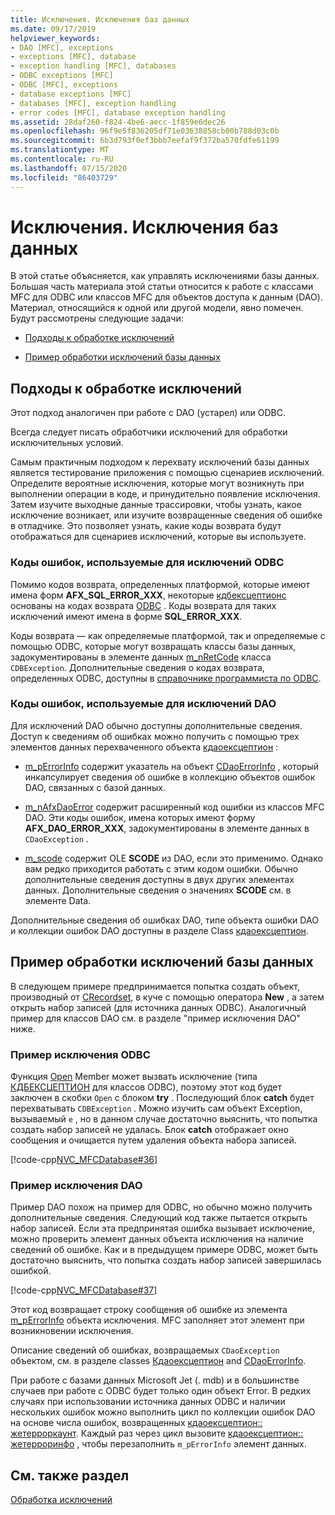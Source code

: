 ```yaml
---
title: Исключения. Исключения баз данных
ms.date: 09/17/2019
helpviewer_keywords:
- DAO [MFC], exceptions
- exceptions [MFC], database
- exception handling [MFC], databases
- ODBC exceptions [MFC]
- ODBC [MFC], exceptions
- database exceptions [MFC]
- databases [MFC], exception handling
- error codes [MFC], database exception handling
ms.assetid: 28daf260-f824-4be6-aecc-1f859e6dec26
ms.openlocfilehash: 96f9e5f836205df71e03638858cb00b788d03c0b
ms.sourcegitcommit: 6b3d793f0ef3bbb7eefaf9f372ba570fdfe61199
ms.translationtype: MT
ms.contentlocale: ru-RU
ms.lasthandoff: 07/15/2020
ms.locfileid: "86403729"
---
```

# <a name="exceptions-database-exceptions"></a>Исключения. Исключения баз данных

В этой статье объясняется, как управлять исключениями базы данных. Большая часть материала этой статьи относится к работе с классами MFC для ODBC или классов MFC для объектов доступа к данным (DAO). Материал, относящийся к одной или другой модели, явно помечен. Будут рассмотрены следующие задачи:

- [Подходы к обработке исключений](#_core_approaches_to_exception_handling)

- [Пример обработки исключений базы данных](#_core_a_database_exception.2d.handling_example)

## <a name="approaches-to-exception-handling"></a><a name="_core_approaches_to_exception_handling"></a>Подходы к обработке исключений

Этот подход аналогичен при работе с DAO (устарел) или ODBC.

Всегда следует писать обработчики исключений для обработки исключительных условий.

Самым практичным подходом к перехвату исключений базы данных является тестирование приложения с помощью сценариев исключений. Определите вероятные исключения, которые могут возникнуть при выполнении операции в коде, и принудительно появление исключения. Затем изучите выходные данные трассировки, чтобы узнать, какое исключение возникает, или изучите возвращенные сведения об ошибке в отладчике. Это позволяет узнать, какие коды возврата будут отображаться для сценариев исключений, которые вы используете.

### <a name="error-codes-used-for-odbc-exceptions"></a>Коды ошибок, используемые для исключений ODBC

Помимо кодов возврата, определенных платформой, которые имеют имена форм **AFX_SQL_ERROR_XXX**, некоторые [кдбексцептионс](reference/cdbexception-class.md) основаны на кодах возврата [ODBC](../data/odbc/odbc-basics.md) . Коды возврата для таких исключений имеют имена в форме **SQL_ERROR_XXX**.

Коды возврата — как определяемые платформой, так и определяемые с помощью ODBC, которые могут возвращать классы базы данных, задокументированы в элементе данных [m_nRetCode](reference/cdbexception-class.md#m_nretcode) класса `CDBException`. Дополнительные сведения о кодах возврата, определенных ODBC, доступны в [справочнике программиста по ODBC](/sql/odbc/reference/odbc-programmer-s-reference).

### <a name="error-codes-used-for-dao-exceptions"></a>Коды ошибок, используемые для исключений DAO

Для исключений DAO обычно доступны дополнительные сведения. Доступ к сведениям об ошибках можно получить с помощью трех элементов данных перехваченного объекта [кдаоексцептион](reference/cdaoexception-class.md) :

- [m_pErrorInfo](reference/cdaoexception-class.md#m_perrorinfo) содержит указатель на объект [CDaoErrorInfo](reference/cdaoerrorinfo-structure.md) , который инкапсулирует сведения об ошибке в коллекцию объектов ошибок DAO, связанных с базой данных.

- [m_nAfxDaoError](reference/cdaoexception-class.md#m_nafxdaoerror) содержит расширенный код ошибки из классов MFC DAO. Эти коды ошибок, имена которых имеют форму **AFX_DAO_ERROR_XXX**, задокументированы в элементе данных в `CDaoException` .

- [m_scode](reference/cdaoexception-class.md#m_scode) содержит OLE **SCODE** из DAO, если это применимо. Однако вам редко приходится работать с этим кодом ошибки. Обычно дополнительные сведения доступны в двух других элементах данных. Дополнительные сведения о значениях **SCODE** см. в элементе Data.

Дополнительные сведения об ошибках DAO, типе объекта ошибки DAO и коллекции ошибок DAO доступны в разделе Class [кдаоексцептион](reference/cdaoexception-class.md).

## <a name="a-database-exception-handling-example"></a><a name="_core_a_database_exception.2d.handling_example"></a>Пример обработки исключений базы данных

В следующем примере предпринимается попытка создать объект, производный от [CRecordset](reference/crecordset-class.md), в куче с помощью оператора **New** , а затем открыть набор записей (для источника данных ODBC). Аналогичный пример для классов DAO см. в разделе "пример исключения DAO" ниже.

### <a name="odbc-exception-example"></a>Пример исключения ODBC

Функция [Open](reference/crecordset-class.md#open) Member может вызвать исключение (типа [КДБЕКСЦЕПТИОН](reference/cdbexception-class.md) для классов ODBC), поэтому этот код будет заключен в скобки `Open` с блоком **try** . Последующий блок **catch** будет перехватывать `CDBException` . Можно изучить сам объект Exception, вызываемый `e` , но в данном случае достаточно выяснить, что попытка создать набор записей не удалась. Блок **catch** отображает окно сообщения и очищается путем удаления объекта набора записей.

[!code-cpp[NVC_MFCDatabase#36](codesnippet/cpp/exceptions-database-exceptions_1.cpp)]

### <a name="dao-exception-example"></a>Пример исключения DAO

Пример DAO похож на пример для ODBC, но обычно можно получить дополнительные сведения. Следующий код также пытается открыть набор записей. Если эта предпринятая ошибка вызывает исключение, можно проверить элемент данных объекта исключения на наличие сведений об ошибке. Как и в предыдущем примере ODBC, может быть достаточно выяснить, что попытка создать набор записей завершилась ошибкой.

[!code-cpp[NVC_MFCDatabase#37](codesnippet/cpp/exceptions-database-exceptions_2.cpp)]

Этот код возвращает строку сообщения об ошибке из элемента [m_pErrorInfo](reference/cdaoexception-class.md#m_perrorinfo) объекта исключения. MFC заполняет этот элемент при возникновении исключения.

Описание сведений об ошибках, возвращаемых `CDaoException` объектом, см. в разделе classes [Кдаоексцептион](reference/cdaoexception-class.md) and [CDaoErrorInfo](reference/cdaoerrorinfo-structure.md).

При работе с базами данных Microsoft Jet (. mdb) и в большинстве случаев при работе с ODBC будет только один объект Error. В редких случаях при использовании источника данных ODBC и наличии нескольких ошибок можно выполнить цикл по коллекции ошибок DAO на основе числа ошибок, возвращенных [кдаоексцептион:: жетерроркаунт](reference/cdaoexception-class.md#geterrorcount). Каждый раз через цикл вызовите [кдаоексцептион:: жетерроринфо](reference/cdaoexception-class.md#geterrorinfo) , чтобы перезаполнить `m_pErrorInfo` элемент данных.

## <a name="see-also"></a>См. также раздел

[Обработка исключений](exception-handling-in-mfc.md)
